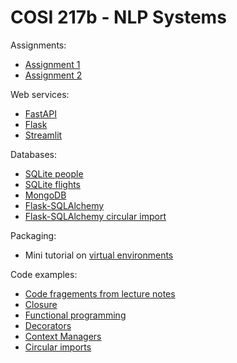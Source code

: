 # COSI 217b - NLP Systems

Assignments:

- [Assignment 1](docs/assignments/assignment1.md)
- [Assignment 2](docs/assignments/assignment2.md)

Web services:

- [FastAPI](code/web-services/fastapi)
- [Flask](code/web-services/flask)
- [Streamlit](code/web-services/streamlit)

Databases:

- [SQLite people](code/databases/sqlite/people)
- [SQLite flights](code/databases/sqlite/flights)
- [MongoDB](code/databases/mongodb/mongodb.md)
- [Flask-SQLAlchemy](code/databases/alchemy)
- [Flask-SQLAlchemy circular import](code/databases/alchemy/circular)

Packaging:

- Mini tutorial on [virtual environments](code/environments/python-venv.md)

Code examples:

- [Code fragements from lecture notes](code/lecture_notes/)
- [Closure](code/python-examples/closures/)
- [Functional programming](code/python-examples/functional/)
- [Decorators](code/python-examples/functional/)
- [Context Managers](code/python-examples/contextmanagers/)
- [Circular imports](code/python-examples/imports/)
